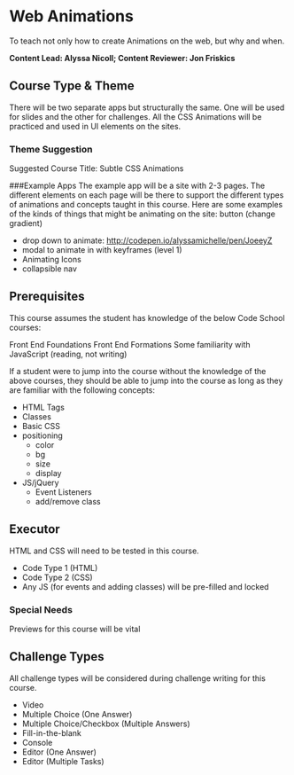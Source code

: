 # Web Animations
To teach not only how to create Animations on the web, but why and when.

**Content Lead: Alyssa Nicoll; Content Reviewer: Jon Friskics**

## Course Type & Theme
There will be two separate apps but structurally the same. One will be used for slides and the other for challenges. All the CSS Animations will be practiced and used in UI elements on the sites.

### Theme Suggestion
Suggested Course Title: Subtle CSS Animations

###Example Apps
The example app will be a site with 2-3 pages. The different elements on each page will be there to support the different types of animations and concepts taught in this course.  Here are some examples of the kinds of things that might be animating on the site:
button (change gradient)
- drop down to animate: http://codepen.io/alyssamichelle/pen/JoeeyZ
- modal to animate in with keyframes (level 1)
- Animating Icons
- collapsible nav

## Prerequisites
This course assumes the student has knowledge of the below Code School courses:

Front End Foundations
Front End Formations
Some familiarity with JavaScript (reading, not writing)

If a student were to jump into the course without the knowledge of the above courses, they should be able to jump into the course as long as they are familiar with the following concepts:

- HTML Tags
- Classes
- Basic CSS
- positioning
    - color
    - bg
    - size
    - display
- JS/jQuery
    - Event Listeners
    - add/remove class


## Executor
HTML and CSS will need to be tested in this course.
- Code Type 1 (HTML)
- Code Type 2 (CSS)
- Any JS (for events and adding classes) will be pre-filled and locked

### Special Needs
Previews for this course will be vital

## Challenge Types
All challenge types will be considered during challenge writing for this course.

- Video
- Multiple Choice (One Answer)
- Multiple Choice/Checkbox (Multiple Answers)
- Fill-in-the-blank
- Console
- Editor (One Answer)
- Editor (Multiple Tasks)

